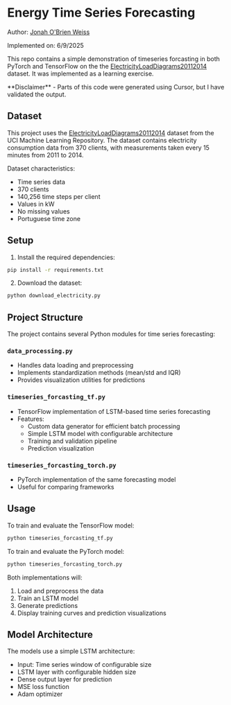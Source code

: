 # Energy Time Series Forecasting

Author: [Jonah O'Brien Weiss](https://jonahobw.github.io)

Implemented on: 6/9/2025

This repo contains a simple demonstration of timeseries forcasting in both PyTorch and TensorFlow on the the [ElectricityLoadDiagrams20112014](https://archive.ics.uci.edu/dataset/321/electricityloaddiagrams20112014) dataset.  It was implemented as a learning exercise.

\*\*Disclaimer\*\* - Parts of this code were generated using Cursor, but I have validated the output.

## Dataset

This project uses the [ElectricityLoadDiagrams20112014](https://archive.ics.uci.edu/dataset/321/electricityloaddiagrams20112014) dataset from the UCI Machine Learning Repository. The dataset contains electricity consumption data from 370 clients, with measurements taken every 15 minutes from 2011 to 2014.

Dataset characteristics:
- Time series data
- 370 clients
- 140,256 time steps per client
- Values in kW
- No missing values
- Portuguese time zone

## Setup

1. Install the required dependencies:
```bash
pip install -r requirements.txt
```

2. Download the dataset:
```bash
python download_electricity.py
```

## Project Structure

The project contains several Python modules for time series forecasting:

### `data_processing.py`
- Handles data loading and preprocessing
- Implements standardization methods (mean/std and IQR)
- Provides visualization utilities for predictions

### `timeseries_forcasting_tf.py`
- TensorFlow implementation of LSTM-based time series forecasting
- Features:
  - Custom data generator for efficient batch processing
  - Simple LSTM model with configurable architecture
  - Training and validation pipeline
  - Prediction visualization

### `timeseries_forcasting_torch.py`
- PyTorch implementation of the same forecasting model
- Useful for comparing frameworks

## Usage

To train and evaluate the TensorFlow model:
```bash
python timeseries_forcasting_tf.py
```

To train and evaluate the PyTorch model:
```bash
python timeseries_forcasting_torch.py
```

Both implementations will:
1. Load and preprocess the data
2. Train an LSTM model
3. Generate predictions
4. Display training curves and prediction visualizations

## Model Architecture

The models use a simple LSTM architecture:
- Input: Time series window of configurable size
- LSTM layer with configurable hidden size
- Dense output layer for prediction
- MSE loss function
- Adam optimizer